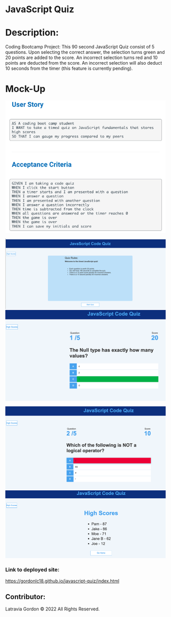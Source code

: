 # JavaScript Quiz 
# Description: 
Coding Bootcamp Project: This 90 second JavaScript Quiz consist of 5 questions. Upon selecting the correct answer, the selection turns green and 20 points are added to the score. An incorrect selection turns red and 10 points are deducted from the score. An incorrect selection will also deduct 10 seconds from the timer (this feature is currently pending).
# Mock-Up

![Javascript Quiz Project ](assets/images/criteria.png)

![Image of Quiz Rules Page](assets/images/indexScreen.png)
![Image of Correct Answer ](assets/images/correct.png)

![Image of Incorrect Answer](assets/images/incorrect.png)
![Local Storage for High Scores](assets/images/localStorage.png)

### Link to deployed site:
https://gordonlc18.github.io/javascript-quiz/index.html
## Contributor:
Latravia Gordon © 2022 All Rights Reserved. 